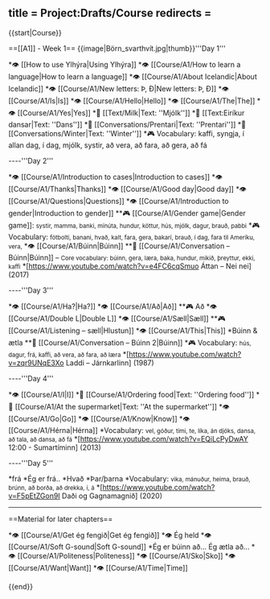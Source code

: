 title = Project:Drafts/Course
redirects =
---

{{start|Course}}
<!--<div class="frontpage-intro">This course is still a work in progress and will be published in the summer of 2020. Feel free to [[Project:About|contact us]] to suggest improvements.  </div>-->

==[[A1]] - Week 1==
{{image|Börn_svarthvít.jpg|thumb}}'''Day 1'''

*👁 [[How to use Ylhýra|Using Ylhýra]]
*👁 [[Course/A1/How to learn a language|How to learn a language]] 
*👁 [[Course/A1/About Icelandic|About Icelandic]]
*👁 [[Course/A1/New letters: Þ, Ð|New letters: Þ, Ð]]
*👁 [[Course/A1/Is|Is]]
*👁 [[Course/A1/Hello|Hello]]
*👁 [[Course/A1/The|The]]
*👁 [[Course/A1/Yes|Yes]]
*📖 [[Text/Milk|Text: ''Mjólk'']]
*📖 [[Text:Eiríkur dansar|Text: ''Dans'']]
*💬 [[Conversations/Prentari|Text: ''Prentari'']]
*💬 [[Conversations/Winter|Text: ''Winter'']]
*🎮 Vocabulary: kaffi, syngja, í allan dag, í dag, mjólk, systir, að vera, að fara, að gera, að fá

----'''Day 2'''

*👁 [[Course/A1/Introduction to cases|Introduction to cases]]
*👁 [[Course/A1/Thanks|Thanks]]
*👁 [[Course/A1/Good day|Good day]]
*👁 [[Course/A1/Questions|Questions]]
*👁 [[Course/A1/Introduction to gender|Introduction to gender]]
**🎮 [[Course/A1/Gender game|Gender game]]: <small>systir, mamma, banki, mínúta, hundur, köttur, hús, mjólk, dagur, brauð, pabbi</small>
*🎮 Vocabulary: <small>fótbolti, banani, hvað, kalt, fara, gera, bakarí, brauð, í dag, fara til Ameríku, vera,</small>
*👁 [[Course/A1/Búinn|Búinn]]
**💬 [[Course/A1/Conversation – Búinn|Búinn]] – <small>Core vocabulary: búinn, gera, læra, baka, hundur, mikið, þreyttur, ekki, kaffi</small>
*[https://www.youtube.com/watch?v=e4FC6cqSmuo Áttan – Nei nei] (2017)

----'''Day 3'''

*👁 [[Course/A1/Ha?|Ha?]]
*👁 [[Course/A1/Að|Að]]
**🎮 Að
*👁 [[Course/A1/Double L|Double L]]
*👁 [[Course/A1/Sæll|Sæll]]
**🎮 [[Course/A1/Listening – sæll|Hlustun]]
*👁 [[Course/A1/This|This]]
*Búinn & ætla
**💬 [[Course/A1/Conversation – Búinn 2|Búinn]]
*🎮 Vocabulary: <small>hús, dagur, frá, kaffi, að vera, að fara, að læra</small>
*[https://www.youtube.com/watch?v=zqr9UNqE3Xo Laddi – Járnkarlinn] (1987)

----'''Day 4'''

*👁 [[Course/A1/I|I]]
*💬 [[Course/A1/Ordering food|Text: ''Ordering food'']]
*💬 [[Course/A1/At the supermarket|Text: ''At the supermarket'']]
*👁 [[Course/A1/Go|Go]]
*👁 [[Course/A1/Know|Know]]
*👁 [[Course/A1/Hérna|Hérna]]
*Vocabulary: <small>vel, góður, tími, te, líka, án djóks, dansa,</small> <small>að tala, að dansa, að fá</small>
*[https://www.youtube.com/watch?v=EQiLcPyDwAY 12:00 - Sumartíminn] (2013)

----'''Day 5'''

*frá
*Ég er frá..
*Hvað
*Þar/þarna
*Vocabulary: <small>vika, mánuður, heima, brauð, brúnn,</small> <small>að borða, að drekka, í, á</small>
*[https://www.youtube.com/watch?v=F5pEtZGon9I Daði og Gagnamagnið] (2020)

----

==Material for later chapters==

*👁 [[Course/A1/Get ég fengið|Get ég fengið]]
*👁 Ég held
*👁 [[Course/A1/Soft G-sound|Soft G-sound]]
*Ég er búinn að... Ég ætla að...
*👁 [[Course/A1/Politeness|Politeness]]
*👁 [[Course/A1/Sko|Sko]]
*👁 [[Course/A1/Want|Want]]
*👁 [[Course/A1/Time|Time]]

{{end}}